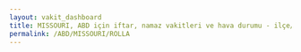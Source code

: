 ```yaml
---
layout: vakit_dashboard
title: MISSOURI, ABD için iftar, namaz vakitleri ve hava durumu - ilçe/eyalet seç
permalink: /ABD/MISSOURI/ROLLA
---
```


<script type="text/javascript">
  var GLOBAL_COUNTRY = 'ABD';
  var GLOBAL_CITY = 'MISSOURI';
  var GLOBAL_STATE = 'ROLLA';
  var lat = 72;
  var lon = 21;
</script>
